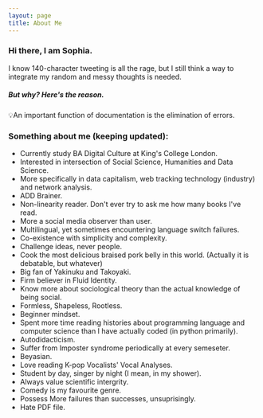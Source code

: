 ```yaml
---
layout: page
title: About Me
---
```


### Hi there, I am Sophia.
I know 140-character tweeting is all the rage, but I still think a way to integrate my random and messy thoughts is needed. 

##### But why? Here's the reason.

<p class="message">
  💡An important function of documentation is the elimination of errors.
</p>


### Something about me (keeping updated):

* Currently study BA Digital Culture at King's College London.
* Interested in intersection of Social Science, Humanities and Data Science.
* More specifically in data capitalism, web tracking technology (industry) and network analysis.
* ADD Brainer.
* Non-linearity reader. Don't ever try to ask me how many books I've read.
* More a social media observer than user. 
* Multilingual, yet sometimes encountering language switch failures.
* Co-existence with simplicity and complexity.
* Challenge ideas, never people.
* Cook the most delicious braised pork belly in this world. (Actually it is debatable, but whatever)
* Big fan of Yakinuku and Takoyaki. 
* Firm believer in Fluid Identity.
* Know more about sociological theory than the actual knowledge of being social. 
* Formless, Shapeless, Rootless.
* Beginner mindset.
* Spent more time reading histories about programming language and computer science than I have actually coded (in python primarily).
* Autodidacticism.
* Suffer from Imposter syndrome periodically at every semeseter.
* Beyasian.
* Love reading K-pop Vocalists' Vocal Analyses.
* Student by day, singer by night (I mean, in my shower).
* Always value scientific intergrity.
* Comedy is my favourite genre.
* Possess More failures than successes, unsuprisingly. 
* Hate PDF file.


